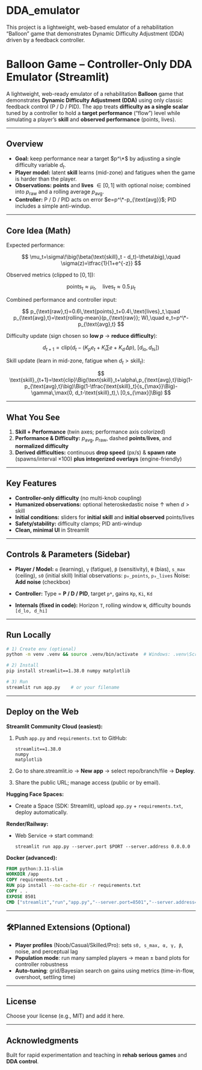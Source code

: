 # DDA_emulator
This project is a lightweight, web-based emulator of a rehabilitation “Balloon” game that demonstrates Dynamic Difficulty Adjustment (DDA) driven by a feedback controller.
# Balloon Game – Controller-Only DDA Emulator (Streamlit)

A lightweight, web-ready emulator of a rehabilitation **Balloon** game that demonstrates **Dynamic Difficulty Adjustment (DDA)** using only classic feedback control (P / D / PID). The app treats **difficulty as a single scalar** tuned by a controller to hold a **target performance** (“flow”) level while simulating a player’s **skill** and **observed performance** (points, lives).

---

##  Overview

* **Goal:** keep performance near a target $p^\*$ by adjusting a single difficulty variable $d_t$.
* **Player model:** latent **skill** learns (mid-zone) and fatigues when the game is harder than the player.
* **Observations:** **points** and **lives** $\in[0,1]$ with optional noise; combined into $p_{\text{raw}}$ and a rolling average $p_{\text{avg}}$.
* **Controller:** P / D / PID acts on error $e=p^\*-p_{\text{avg}}$; PID includes a simple anti-windup.

---

## Core Idea (Math)

Expected performance:

$$
\mu_t=\sigma\!\big(\beta(\text{skill}_t - d_t)-\theta\big),\quad
\sigma(z)=\tfrac{1}{1+e^{-z}}
$$

Observed metrics (clipped to $[0,1]$):

$$
\text{points}_t \approx \mu_t,\quad
\text{lives}_t \approx 0.5\,\mu_t
$$

Combined performance and controller input:

$$
p_{\text{raw},t}=0.6\,\text{points}_t+0.4\,\text{lives}_t,\quad
p_{\text{avg},t}=\text{rolling-mean}(p_{\text{raw}}; W),\quad
e_t=p^\*-p_{\text{avg},t}
$$

Difficulty update (sign chosen so **low $p$** → **reduce difficulty**):

$$
d_{t+1}=\text{clip}\big(d_t - (K_p e_t + K_i \sum e + K_d\,\Delta p),\ [d_{\text{lo}},d_{\text{hi}}]\big)
$$

Skill update (learn in mid-zone, fatigue when $d_t>\text{skill}_t$):

$$
\text{skill}_{t+1}=\text{clip}\Big(\text{skill}_t+\alpha\,p_{\text{avg},t}\big(1-p_{\text{avg},t}\big)\Big(1-\tfrac{\text{skill}_t}{s_{\max}}\Big)-\gamma\,\max(0, d_t-\text{skill}_t),\ [0,s_{\max}]\Big)
$$

---

## What You See

1. **Skill + Performance** (twin axes; performance axis colorized)
2. **Performance & Difficulty:** $p_{\text{avg}}$, $p_{\text{raw}}$, dashed **points**/**lives**, and **normalized difficulty**
3. **Derived difficulties:** continuous **drop speed** (px/s) & **spawn rate** (spawns/interval ×100) **plus integerized overlays** (engine-friendly)

---

## Key Features

* **Controller-only difficulty** (no multi-knob coupling)
* **Humanized observations:** optional heteroskedastic noise ↑ when $d>\text{skill}$
* **Initial conditions:** sliders for **initial skill** and **initial observed** points/lives
* **Safety/stability:** difficulty clamps; PID anti-windup
* **Clean, minimal UI** in Streamlit

---

## Controls & Parameters (Sidebar)

* **Player / Model:**
  `α` (learning), `γ` (fatigue), `β` (sensitivity), `θ` (bias), `s_max` (ceiling), `s0` (initial skill)
  Initial observations: `p₀_points`, `p₀_lives`
  Noise: **Add noise** (checkbox)

* **Controller:**
  Type = **P / D / PID**, target `p*`, gains `Kp`, `Ki`, `Kd`

* **Internals (fixed in code):**
  Horizon `T`, rolling window `W`, difficulty bounds `[d_lo, d_hi]`

---

##  Run Locally

```bash
# 1) Create env (optional)
python -m venv .venv && source .venv/bin/activate  # Windows: .venv\Scripts\activate

# 2) Install
pip install streamlit==1.38.0 numpy matplotlib

# 3) Run
streamlit run app.py    # or your filename
```

---

## Deploy on the Web

**Streamlit Community Cloud (easiest):**

1. Push `app.py` and `requirements.txt` to GitHub:

   ```
   streamlit==1.38.0
   numpy
   matplotlib
   ```
2. Go to share.streamlit.io → **New app** → select repo/branch/file → **Deploy**.
3. Share the public URL; manage access (public or by email).

**Hugging Face Spaces:**

* Create a Space (SDK: Streamlit), upload `app.py` + `requirements.txt`, deploy automatically.

**Render/Railway:**

* Web Service → start command:

  ```
  streamlit run app.py --server.port $PORT --server.address 0.0.0.0
  ```

**Docker (advanced):**

```dockerfile
FROM python:3.11-slim
WORKDIR /app
COPY requirements.txt .
RUN pip install --no-cache-dir -r requirements.txt
COPY . .
EXPOSE 8501
CMD ["streamlit","run","app.py","--server.port=8501","--server.address=0.0.0.0"]
```

---

## 🛠Planned Extensions (Optional)

* **Player profiles** (Noob/Casual/Skilled/Pro): sets `s0, s_max, α, γ, β`, noise, and perceptual lag
* **Population mode**: run many sampled players → mean ± band plots for controller robustness
* **Auto-tuning**: grid/Bayesian search on gains using metrics (time-in-flow, overshoot, settling time)

---

## License

Choose your license (e.g., MIT) and add it here.

---

## Acknowledgments

Built for rapid experimentation and teaching in **rehab serious games** and **DDA control**.

